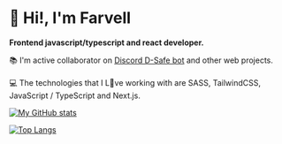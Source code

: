 # 👋 Hi!, I'm Farvell 
**Frontend javascript/typescript and react developer.** <br>

 📚 I'm active collaborator on <a href="https://discordsafe.com/">Discord D-Safe bot</a> and other web projects.<br><br>
 💻 The technologies that I L💛ve working with are SASS, TailwindCSS, JavaScript / TypeScript and Next.js.

[![My GitHub stats](https://github-readme-stats.vercel.app/api?username=farvellhub&show_icons=true&theme=dracula)](https://github.com/farvellhub/github-readme-stats)

[![Top Langs](https://github-readme-stats.vercel.app/api/top-langs/?username=farvellhub&layout=compact&theme=dracula)](https://github.com/farvellhub/github-readme-stats)
